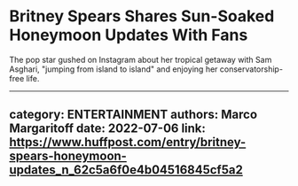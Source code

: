 # Britney Spears Shares Sun-Soaked Honeymoon Updates With Fans

The pop star gushed on Instagram about her tropical getaway with Sam Asghari, "jumping from island to island" and enjoying her conservatorship-free life.

---
category: ENTERTAINMENT
authors: Marco Margaritoff
date: 2022-07-06
link: https://www.huffpost.com/entry/britney-spears-honeymoon-updates_n_62c5a6f0e4b04516845cf5a2
---
